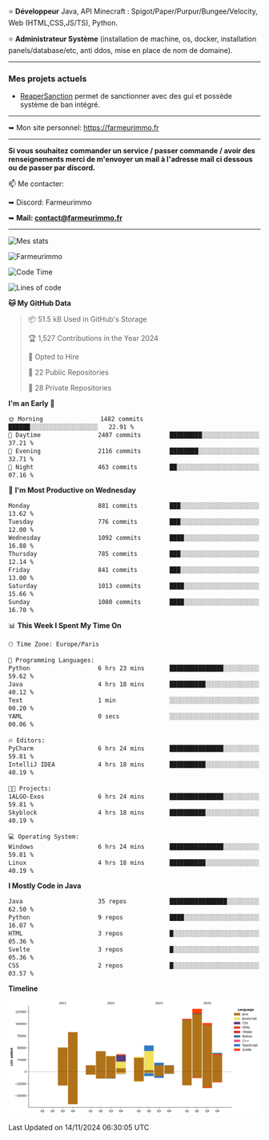 ⭐ **Développeur** Java, API Minecraft : Spigot/Paper/Purpur/Bungee/Velocity, Web (HTML,CSS,JS/TS), Python.

⭐ **Administrateur Système** (installation de machine, os, docker, installation panels/database/etc, anti ddos, mise en place de nom de domaine).

---

### Mes projets actuels
- [ReaperSanction](https://www.spigotmc.org/resources/reapersanction.89580/) permet de sanctionner avec des gui et possède système de ban intégré.

---

➥ Mon site personnel: https://farmeurimmo.fr

---

**Si vous souhaitez commander un service / passer commande / avoir des renseignements merci de m'envoyer un mail à l'adresse mail ci dessous ou de passer par discord.**

📫 Me contacter:
 
   ➥ Discord: Farmeurimmo
   
   ➥ **Mail: contact@farmeurimmo.fr**

---

![Mes stats](https://github-readme-stats.farmeurimmo.fr/api?username=Farmeurimmo&count_private=true&show_icons=true&theme=radical)

<img src="https://komarev.com/ghpvc/?username=Farmeurimmo" alt="Farmeurimmo" />

<!--START_SECTION:waka-->
![Code Time](http://img.shields.io/badge/Code%20Time-1%2C657%20hrs%2047%20mins-blue)

![Lines of code](https://img.shields.io/badge/From%20Hello%20World%20I%27ve%20Written-756.6%20thousand%20lines%20of%20code-blue)

**🐱 My GitHub Data** 

> 📦 51.5 kB Used in GitHub's Storage 
 > 
> 🏆 1,527 Contributions in the Year 2024
 > 
> 💼 Opted to Hire
 > 
> 📜 22 Public Repositories 
 > 
> 🔑 28 Private Repositories 
 > 
**I'm an Early 🐤** 

```text
🌞 Morning                1482 commits        ██████░░░░░░░░░░░░░░░░░░░   22.91 % 
🌆 Daytime                2407 commits        █████████░░░░░░░░░░░░░░░░   37.21 % 
🌃 Evening                2116 commits        ████████░░░░░░░░░░░░░░░░░   32.71 % 
🌙 Night                  463 commits         ██░░░░░░░░░░░░░░░░░░░░░░░   07.16 % 
```
📅 **I'm Most Productive on Wednesday** 

```text
Monday                   881 commits         ███░░░░░░░░░░░░░░░░░░░░░░   13.62 % 
Tuesday                  776 commits         ███░░░░░░░░░░░░░░░░░░░░░░   12.00 % 
Wednesday                1092 commits        ████░░░░░░░░░░░░░░░░░░░░░   16.88 % 
Thursday                 785 commits         ███░░░░░░░░░░░░░░░░░░░░░░   12.14 % 
Friday                   841 commits         ███░░░░░░░░░░░░░░░░░░░░░░   13.00 % 
Saturday                 1013 commits        ████░░░░░░░░░░░░░░░░░░░░░   15.66 % 
Sunday                   1080 commits        ████░░░░░░░░░░░░░░░░░░░░░   16.70 % 
```


📊 **This Week I Spent My Time On** 

```text
🕑︎ Time Zone: Europe/Paris

💬 Programming Languages: 
Python                   6 hrs 23 mins       ███████████████░░░░░░░░░░   59.62 % 
Java                     4 hrs 18 mins       ██████████░░░░░░░░░░░░░░░   40.12 % 
Text                     1 min               ░░░░░░░░░░░░░░░░░░░░░░░░░   00.20 % 
YAML                     0 secs              ░░░░░░░░░░░░░░░░░░░░░░░░░   00.06 % 

🔥 Editors: 
PyCharm                  6 hrs 24 mins       ███████████████░░░░░░░░░░   59.81 % 
IntelliJ IDEA            4 hrs 18 mins       ██████████░░░░░░░░░░░░░░░   40.19 % 

🐱‍💻 Projects: 
1ALGO-Exos               6 hrs 24 mins       ███████████████░░░░░░░░░░   59.81 % 
Skyblock                 4 hrs 18 mins       ██████████░░░░░░░░░░░░░░░   40.19 % 

💻 Operating System: 
Windows                  6 hrs 24 mins       ███████████████░░░░░░░░░░   59.81 % 
Linux                    4 hrs 18 mins       ██████████░░░░░░░░░░░░░░░   40.19 % 
```

**I Mostly Code in Java** 

```text
Java                     35 repos            ████████████████░░░░░░░░░   62.50 % 
Python                   9 repos             ████░░░░░░░░░░░░░░░░░░░░░   16.07 % 
HTML                     3 repos             █░░░░░░░░░░░░░░░░░░░░░░░░   05.36 % 
Svelte                   3 repos             █░░░░░░░░░░░░░░░░░░░░░░░░   05.36 % 
CSS                      2 repos             █░░░░░░░░░░░░░░░░░░░░░░░░   03.57 % 
```



**Timeline**

![Lines of Code chart](https://raw.githubusercontent.com/Farmeurimmo/Farmeurimmo/main/assets/bar_graph.png)


 Last Updated on 14/11/2024 06:30:05 UTC
<!--END_SECTION:waka-->
